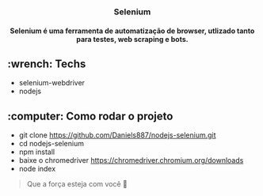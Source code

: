 <h3 align="center">Selenium</h3>
<h4 align="center">Selenium é uma ferramenta de automatização de browser, utlizado tanto para testes, web scraping e bots.</h4>

<h2>:wrench: Techs</h2>

- selenium-webdriver
- nodejs

<h2>:computer: Como rodar o projeto</h2>

- git clone https://github.com/Daniels887/nodejs-selenium.git
- cd nodejs-selenium
- npm install
- baixe o chromedriver https://chromedriver.chromium.org/downloads
- node index

> Que a força esteja com você :muscle:


